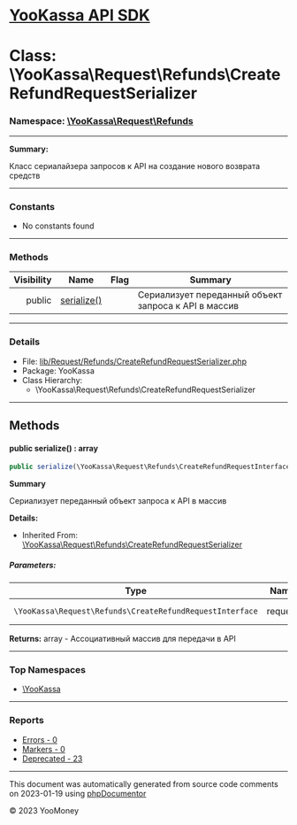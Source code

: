 # [YooKassa API SDK](../home.md)

# Class: \YooKassa\Request\Refunds\CreateRefundRequestSerializer
### Namespace: [\YooKassa\Request\Refunds](../namespaces/yookassa-request-refunds.md)
---
**Summary:**

Класс сериалайзера запросов к API на создание нового возврата средств


---
### Constants
* No constants found

---
### Methods
| Visibility | Name | Flag | Summary |
| ----------:| ---- | ---- | ------- |
| public | [serialize()](../classes/YooKassa-Request-Refunds-CreateRefundRequestSerializer.md#method_serialize) |  | Сериализует переданный объект запроса к API в массив |

---
### Details
* File: [lib/Request/Refunds/CreateRefundRequestSerializer.php](../../lib/Request/Refunds/CreateRefundRequestSerializer.php)
* Package: YooKassa
* Class Hierarchy:
  * \YooKassa\Request\Refunds\CreateRefundRequestSerializer

---
## Methods
<a name="method_serialize" class="anchor"></a>
#### public serialize() : array

```php
public serialize(\YooKassa\Request\Refunds\CreateRefundRequestInterface $request) : array
```

**Summary**

Сериализует переданный объект запроса к API в массив

**Details:**
* Inherited From: [\YooKassa\Request\Refunds\CreateRefundRequestSerializer](../classes/YooKassa-Request-Refunds-CreateRefundRequestSerializer.md)

##### Parameters:
| Type | Name | Description |
| ---- | ---- | ----------- |
| <code lang="php">\YooKassa\Request\Refunds\CreateRefundRequestInterface</code> | request  | Сериализуемый объект запроса |

**Returns:** array - Ассоциативный массив для передачи в API



---

### Top Namespaces

* [\YooKassa](../namespaces/yookassa.md)

---

### Reports
* [Errors - 0](../reports/errors.md)
* [Markers - 0](../reports/markers.md)
* [Deprecated - 23](../reports/deprecated.md)

---

This document was automatically generated from source code comments on 2023-01-19 using [phpDocumentor](http://www.phpdoc.org/)

&copy; 2023 YooMoney